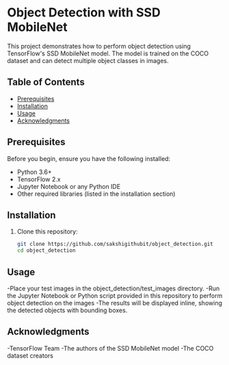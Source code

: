 # Object Detection with SSD MobileNet

This project demonstrates how to perform object detection using TensorFlow's SSD MobileNet model. The model is trained on the COCO dataset and can detect multiple object classes in images.

## Table of Contents

- [Prerequisites](#prerequisites)
- [Installation](#installation)
- [Usage](#Usage)
- [Acknowledgments](#Acknowledgments)

## Prerequisites

Before you begin, ensure you have the following installed:

- Python 3.6+
- TensorFlow 2.x
- Jupyter Notebook or any Python IDE
- Other required libraries (listed in the installation section)

## Installation

1. Clone this repository:
   ```bash
   git clone https://github.com/sakshigithubit/object_detection.git
   cd object_detection

## Usage
-Place your test images in the object_detection/test_images directory.
-Run the Jupyter Notebook or Python script provided in this repository to perform object detection on the images
-The results will be displayed inline, showing the detected objects with bounding boxes.

## Acknowledgments
-TensorFlow Team
-The authors of the SSD MobileNet model
-The COCO dataset creators   
